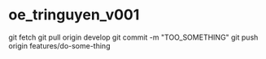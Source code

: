 # oe_tringuyen_v001

git fetch
git pull origin develop
git commit -m "TOO_SOMETHING"
git push origin features/do-some-thing
